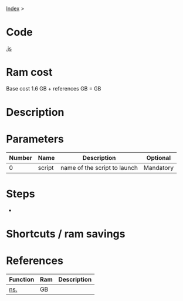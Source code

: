 [Index](./index.md) > [](./.md)

# Code
[.js](/scripts/.js)

# Ram cost
Base cost 1.6 GB + references  GB =  GB

# Description


# Parameters
|  Number | Name | Description | Optional |
|  --- | --- | --- | --- |
| 0 | script | name of the script to launch | Mandatory |


# Steps
* 

# Shortcuts / ram savings


# References
| Function | Ram | Description |
|  --- | --- | --- |
| [ns.]() |  GB |  |
